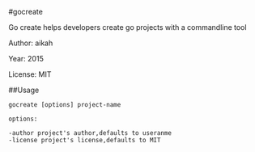 #gocreate

Go create helps developers create go projects with a commandline tool
	
Author:  aikah

Year: 2015

License: MIT

##Usage
	
	gocreate [options] project-name
	
	options:
	
	-author	project's author,defaults to useranme
 	-license project's license,defaults to MIT
